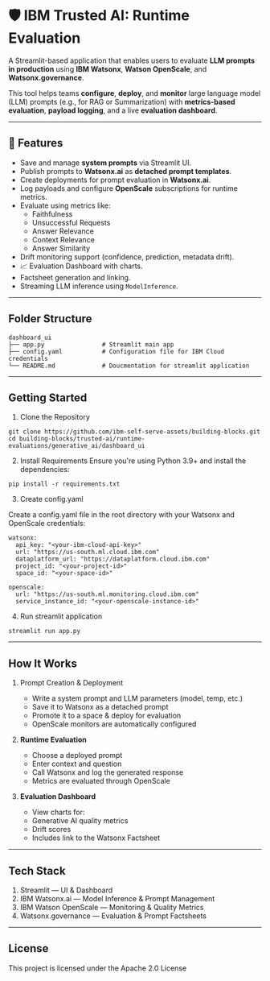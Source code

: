 # 🛡️ IBM Trusted AI: Runtime Evaluation

A Streamlit-based application that enables users to evaluate **LLM prompts in production** using **IBM Watsonx**, **Watson OpenScale**, and **Watsonx.governance**. 

This tool helps teams **configure**, **deploy**, and **monitor** large language model (LLM) prompts (e.g., for RAG or Summarization) with **metrics-based evaluation**, **payload logging**, and a live **evaluation dashboard**.

---

## 🔧 Features

- Save and manage **system prompts** via Streamlit UI.
- Publish prompts to **Watsonx.ai** as **detached prompt templates**.
- Create deployments for prompt evaluation in **Watsonx.ai**.
- Log payloads and configure **OpenScale** subscriptions for runtime metrics.
- Evaluate using metrics like:
  - Faithfulness
  - Unsuccessful Requests
  - Answer Relevance
  - Context Relevance
  - Answer Similarity
- Drift monitoring support (confidence, prediction, metadata drift).
- 📈 Evaluation Dashboard with charts.
- Factsheet generation and linking.
- Streaming LLM inference using `ModelInference`.

---

## Folder Structure

```plaintext
dashboard_ui
├── app.py                # Streamlit main app
├── config.yaml           # Configuration file for IBM Cloud credentials
└── README.md             # Doucmentation for streamlit application
```
---

## Getting Started

1. Clone the Repository
```
git clone https://github.com/ibm-self-serve-assets/building-blocks.git
cd building-blocks/trusted-ai/runtime-evaluations/generative_ai/dashboard_ui
```
2. Install Requirements
Ensure you're using Python 3.9+ and install the dependencies:
```
pip install -r requirements.txt
```
3. Create config.yaml

Create a config.yaml file in the root directory with your Watsonx and OpenScale credentials:
```
watsonx:
  api_key: "<your-ibm-cloud-api-key>"
  url: "https://us-south.ml.cloud.ibm.com"
  dataplatform_url: "https://dataplatform.cloud.ibm.com"
  project_id: "<your-project-id>"
  space_id: "<your-space-id>"

openscale:
  url: "https://us-south.ml.monitoring.cloud.ibm.com"
  service_instance_id: "<your-openscale-instance-id>"
```
4. Run streamlit application
```
streamlit run app.py
```
---

## How It Works

1. Prompt Creation & Deployment
   - Write a system prompt and LLM parameters (model, temp, etc.)
   - Save it to Watsonx as a detached prompt
   - Promote it to a space & deploy for evaluation
   - OpenScale monitors are automatically configured

2. **Runtime Evaluation**
   - Choose a deployed prompt
   - Enter context and question
   - Call Watsonx and log the generated response
   - Metrics are evaluated through OpenScale

3. **Evaluation Dashboard**
   - View charts for:
   - Generative AI quality metrics
   - Drift scores
   - Includes link to the Watsonx Factsheet

---

## Tech Stack

1. Streamlit
 — UI & Dashboard
2. IBM Watsonx.ai
 — Model Inference & Prompt Management
3. IBM Watson OpenScale
 — Monitoring & Quality Metrics
4. Watsonx.governance
 — Evaluation & Prompt Factsheets

---

## License

This project is licensed under the Apache 2.0 License


